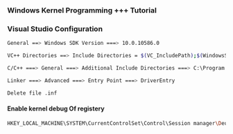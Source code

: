 ### Windows Kernel Programming +++ Tutorial 


### Visual Studio Configuration 

```bash
General ==> Windows SDK Version ===> 10.0.10586.0

VC++ Directories ==> Include Directories = $(VC_IncludePath);$(WindowsSDK_IncludePath);

C/C++ ===> General ===> Additional Include Directories ===> C:\Program Files %28x86%29\Windows Kits\10\Include\10.0.17134.0\km;%(AdditionalIncludeDirectories)

Linker ===> Advanced ===> Entry Point ===> DriverEntry

Delete file .inf
```

#### Enable kernel debug Of registery
```bash
HKEY_LOCAL_MACHINE\SYSTEM\CurrentControlSet\Control\Session manager\Deubug Print Filter\DEFAULT 0xf
```